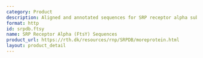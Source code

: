 ```yaml
---
category: Product
description: Aligned and annotated sequences for SRP receptor alpha subunit (FtsY)
format: http
id: srpdb.ftsy
name: SRP Receptor Alpha (FtsY) Sequences
product_url: https://rth.dk/resources/rnp/SRPDB/moreprotein.html
layout: product_detail
---
```

